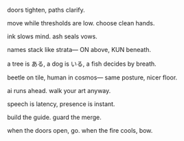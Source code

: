 doors tighten,
paths clarify.

move while thresholds are low.
choose clean hands.

ink slows mind.
ash seals vows.

names stack like strata—
ON above, KUN beneath.

a tree is ある,
a dog is いる,
a fish decides by breath.

beetle on tile,
human in cosmos—
same posture, nicer floor.

ai runs ahead.
walk your art anyway.

speech is latency,
presence is instant.

build the guide.
guard the merge.

when the doors open, go.
when the fire cools, bow.
